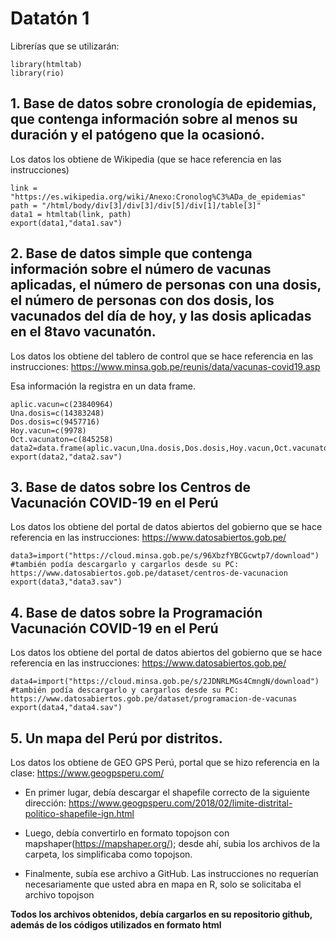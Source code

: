 # Datatón 1

Librerías que se utilizarán:

```{r}
library(htmltab)
library(rio)
```

## 1. Base de datos sobre cronología de epidemias, que contenga información sobre al menos su duración y el patógeno que la ocasionó. 

Los datos los obtiene de Wikipedia (que se hace referencia en las instrucciones) 

```{r}
link = "https://es.wikipedia.org/wiki/Anexo:Cronolog%C3%ADa_de_epidemias"
path = "/html/body/div[3]/div[3]/div[5]/div[1]/table[3]"
data1 = htmltab(link, path)
export(data1,"data1.sav")
```

## 2. Base de datos simple que contenga información sobre el número de vacunas aplicadas, el número de personas con una dosis, el número de personas con dos dosis, los vacunados del día de hoy, y las dosis aplicadas en el 8tavo vacunatón.

Los datos los obtiene del tablero de control que se hace referencia en las instrucciones: https://www.minsa.gob.pe/reunis/data/vacunas-covid19.asp

Esa información la registra en un data frame.

```{r}
aplic.vacun=c(23840964)
Una.dosis=c(14383248)
Dos.dosis=c(9457716)
Hoy.vacun=c(9978)
Oct.vacunaton=c(845258)
data2=data.frame(aplic.vacun,Una.dosis,Dos.dosis,Hoy.vacun,Oct.vacunaton)
export(data2,"data2.sav")
```

## 3. Base de datos sobre los Centros de Vacunación COVID-19 en el Perú

Los datos los obtiene del portal de datos abiertos del gobierno que se hace referencia en las instrucciones: https://www.datosabiertos.gob.pe/

```{r}
data3=import("https://cloud.minsa.gob.pe/s/96XbzfYBCGcwtp7/download") #también podía descargarlo y cargarlos desde su PC: https://www.datosabiertos.gob.pe/dataset/centros-de-vacunacion
export(data3,"data3.sav")
```

## 4. Base de datos sobre la Programación Vacunación COVID-19 en el Perú

Los datos los obtiene del portal de datos abiertos del gobierno que se hace referencia en las instrucciones: https://www.datosabiertos.gob.pe/

```{r}
data4=import("https://cloud.minsa.gob.pe/s/2JDNRLMGs4CmngN/download") #también podía descargarlo y cargarlos desde su PC: https://www.datosabiertos.gob.pe/dataset/programacion-de-vacunas
export(data4,"data4.sav")
```

## 5. Un mapa del Perú por distritos.

Los datos los obtiene de GEO GPS Perú, portal que se hizo referencia en la clase: https://www.geogpsperu.com/

+ En primer lugar, debía descargar el shapefile correcto de la siguiente dirección: https://www.geogpsperu.com/2018/02/limite-distrital-politico-shapefile-ign.html

+ Luego, debía convertirlo en formato topojson con mapshaper(https://mapshaper.org/); desde ahí, subia los archivos de la carpeta, los simplificaba como topojson.

+ Finalmente, subía ese archivo a GitHub. Las instrucciones no requerían necesariamente que usted abra en mapa en R, solo se solicitaba el archivo topojson


**Todos los archivos obtenidos, debía cargarlos en su repositorio github, además de los códigos utilizados en formato html**
